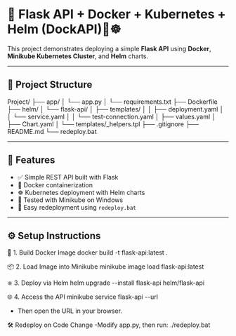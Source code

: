 # 🚀 Flask API + Docker + Kubernetes + Helm  (DockAPI)🐳☸️

This project demonstrates deploying a simple **Flask API** using **Docker**, **Minikube Kubernetes Cluster**, and **Helm** charts.

---

## 📁 Project Structure
Project/
├── app/
│ └── app.py
│ └── requirements.txt
├── Dockerfile
├── helm/
│ └── flask-api/
│ ├── templates/
│ │ ├── deployment.yaml
│ │ └── service.yaml
│ │ └── test-connection.yaml
│ ├── values.yaml
│ ├── Chart.yaml
│ └── templates/_helpers.tpl
├── .gitignore
├── README.md
└── redeploy.bat


---

## 🧪 Features

- ✅ Simple REST API built with Flask
- 🐳 Docker containerization
- ☸️ Kubernetes deployment with Helm charts
- 🚀 Tested with Minikube on Windows
- 🔄 Easy redeployment using `redeploy.bat`

---

## ⚙️ Setup Instructions

🔧 1. Build Docker Image
docker build -t flask-api:latest .

📦 2. Load Image into Minikube
minikube image load flask-api:latest

⎈ 3. Deploy via Helm
helm upgrade --install flask-api helm/flask-api

🌐 4. Access the API
minikube service flask-api --url
- Then open the URL in your browser.

🛠️ Redeploy on Code Change
-Modify app.py, then run: 
./redeploy.bat


 